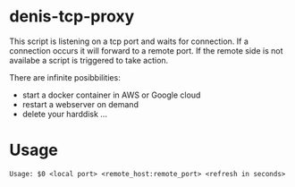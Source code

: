 # denis-tcp-proxy

This script is listening on a tcp port and waits for connection.
If a connection occurs it will forward to a remote port.
If the remote side is not availabe a script is triggered to take action.

There are infinite posibbilities: 

* start a docker container in AWS or Google cloud
* restart a webserver on demand
* delete your harddisk ... 

# Usage
```
Usage: $0 <local port> <remote_host:remote_port> <refresh in seconds>
```

